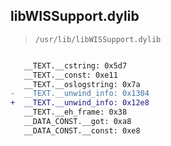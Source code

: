 ## libWISSupport.dylib

> `/usr/lib/libWISSupport.dylib`

```diff

   __TEXT.__cstring: 0x5d7
   __TEXT.__const: 0xe11
   __TEXT.__oslogstring: 0x7a
-  __TEXT.__unwind_info: 0x1304
+  __TEXT.__unwind_info: 0x12e8
   __TEXT.__eh_frame: 0x38
   __DATA_CONST.__got: 0xa8
   __DATA_CONST.__const: 0xe8

```
